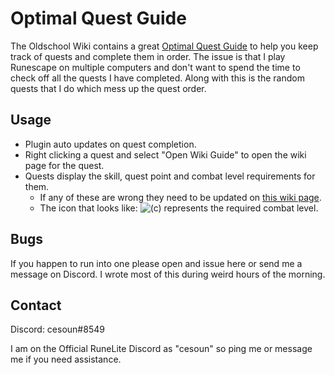 # Optimal Quest Guide
The Oldschool Wiki contains a great [Optimal Quest Guide](https://oldschool.runescape.wiki/w/Optimal_quest_guide) to help you keep track of quests and complete them in order. The issue is that I play Runescape on multiple computers and don't want to spend the time to check off all the quests I  have completed. Along with this is the random quests that I do which mess up the quest order. 

## Usage

- Plugin auto updates on quest completion.
- Right clicking a quest and select "Open Wiki Guide" to open the wiki page for the quest.
- Quests display the skill, quest point and combat level requirements for them.
    - If any of these are wrong they need to be updated on [this wiki page](https://oldschool.runescape.wiki/w/Quests/Skill_requirements).
    - The icon that looks like: ![(c)](https://github.com/cesoun/optimal-quest-guide/blob/master/src/main/resources/combat_level.png?raw=true) represents the required combat level.
    
## Bugs

If you happen to run into one please open and issue here or send me a message on Discord. I wrote most of this during weird hours of the morning.

## Contact

Discord: cesoun#8549

I am on the Official RuneLite Discord as "cesoun" so ping me or message me if you need assistance. 